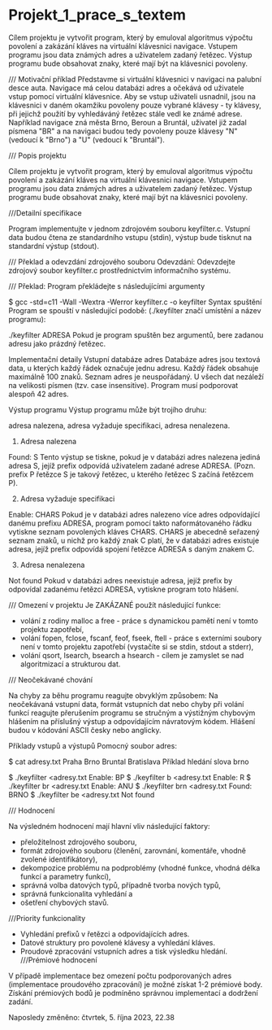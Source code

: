 # Projekt_1_prace_s_textem
  Cílem projektu je vytvořit program, který by emuloval algoritmus výpočtu povolení a zakázání kláves na virtuální klávesnici navigace. Vstupem programu jsou data známých adres a uživatelem zadaný řetězec. Výstup programu bude obsahovat znaky, které mají být na klávesnici povoleny.

/// Motivační příklad
  Představme si virtuální klávesnici v navigaci na palubní desce auta. Navigace má celou databázi adres a očekává od uživatele vstup pomocí virtuální klávesnice. Aby se vstup uživateli usnadnil, jsou na klávesnici v daném okamžiku povoleny pouze vybrané klávesy - ty klávesy, při jejichž použití by vyhledáváný řetězec stále vedl ke známé adrese. Například navigace zná města Brno, Beroun a Bruntál, uživatel již zadal písmena "BR" a na navigaci budou tedy povoleny pouze klávesy "N" (vedoucí k "Brno") a "U" (vedoucí k "Bruntál").

/// Popis projektu

  Cílem projektu je vytvořit program, který by emuloval algoritmus výpočtu povolení a zakázání kláves na virtuální klávesnici navigace. Vstupem programu jsou data známých adres a uživatelem zadaný řetězec. Výstup programu bude obsahovat znaky, které mají být na klávesnici povoleny.

///Detailní specifikace

  Program implementujte v jednom zdrojovém souboru keyfilter.c. Vstupní data budou čtena ze standardního vstupu (stdin), výstup bude tisknut na standardní výstup (stdout).

/// Překlad a odevzdání zdrojového souboru
  Odevzdání: Odevzdejte zdrojový soubor keyfilter.c prostřednictvím informačního systému.

/// Překlad: Program překládejte s následujícími argumenty

$ gcc -std=c11 -Wall -Wextra -Werror keyfilter.c -o keyfilter
Syntax spuštění
Program se spouští v následující podobě: (./keyfilter značí umístění a název programu):

./keyfilter ADRESA
Pokud je program spuštěn bez argumentů, bere zadanou adresu jako prázdný řetězec.

Implementační detaily
Vstupní databáze adres
Databáze adres jsou textová data, u kterých každý řádek označuje jednu adresu. Každý řádek obsahuje maximálně 100 znaků. Seznam adres je neuspořádaný. U všech dat nezáleží na velikosti písmen (tzv. case insensitive). Program musí podporovat alespoň 42 adres.

Výstup programu
Výstup programu může být trojího druhu:

adresa nalezena,
adresa vyžaduje specifikaci,
adresa nenalezena.

1. Adresa nalezena

Found: S
Tento výstup se tiskne, pokud je v databázi adres nalezena jediná adresa S, jejíž prefix odpovídá uživatelem zadané adrese ADRESA. (Pozn. prefix P řetězce S je takový řetězec, u kterého řetězec S začíná řetězcem P).

2. Adresa vyžaduje specifikaci

Enable: CHARS
Pokud je v databázi adres nalezeno více adres odpovídající danému prefixu ADRESA, program pomocí takto naformátovaného řádku vytiskne seznam povolených kláves CHARS. CHARS je abecedně seřazený seznam znaků, u nichž pro každý znak C platí, že v databázi adres existuje adresa, jejíž prefix odpovídá spojení řetězce ADRESA s daným znakem C.

3. Adresa nenalezena

Not found
Pokud v databázi adres neexistuje adresa, jejíž prefix by odpovídal zadanému řetězci ADRESA, vytiskne program toto hlášení.

/// Omezení v projektu
Je ZAKÁZANÉ použít následující funkce:

  * volání z rodiny malloc a free - práce s dynamickou pamětí není v tomto projektu zapotřebí,
  * volání fopen, fclose, fscanf, feof, fseek, ftell - práce s externími soubory není v tomto projektu zapotřebí (vystačíte si se stdin, stdout a stderr),
  * volání qsort, lsearch, bsearch a hsearch - cílem je zamyslet se nad algoritmizací a strukturou dat.

/// Neočekávané chování

Na chyby za běhu programu reagujte obvyklým způsobem: Na neočekávaná vstupní data, formát vstupních dat nebo chyby při volání funkcí reagujte přerušením programu se stručným a výstižným chybovým hlášením na příslušný výstup a odpovídajícím návratovým kódem. Hlášení budou v kódování ASCII česky nebo anglicky.

Příklady vstupů a výstupů
Pomocný soubor adres:

$ cat adresy.txt
Praha
Brno
Bruntal
Bratislava
Příklad hledání slova brno

$ ./keyfilter <adresy.txt
Enable: BP
$ ./keyfilter b <adresy.txt
Enable: R
$ ./keyfilter br <adresy.txt
Enable: ANU
$ ./keyfilter brn <adresy.txt
Found: BRNO
$ ./keyfilter be <adresy.txt
Not found

/// Hodnocení

Na výsledném hodnocení mají hlavní vliv následující faktory:
  - přeložitelnost zdrojového souboru,
  - formát zdrojového souboru (členění, zarovnání, komentáře, vhodně zvolené identifikátory),
  - dekompozice problému na podproblémy (vhodné funkce, vhodná délka funkcí a parametry funkcí),
  - správná volba datových typů, případně tvorba nových typů,
  - správná funkcionalita vyhledání a
  - ošetření chybových stavů.

///Priority funkcionality

  - Vyhledání prefixů v řetězci a odpovídajících adres.
  - Datové struktury pro povolené klávesy a vyhledání kláves.
  - Proudové zpracování vstupních adres a tisk výsledku hledání.
///Prémiové hodnocení

  V případě implementace bez omezení počtu podporovaných adres (implementace proudového zpracování) je možné získat 1-2 prémiové body. Získání prémiových      bodů je podmíněno správnou implementací a dodržení zadání.

Naposledy změněno: čtvrtek, 5. října 2023, 22.38
